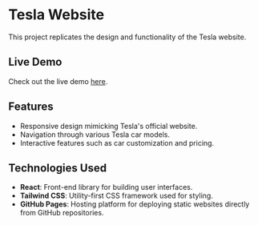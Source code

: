 # Tesla Website

This project replicates the design and functionality of the Tesla website.

## Live Demo

Check out the live demo [here](https://varungaikwad.github.io/tesla-clone/).

## Features

- Responsive design mimicking Tesla's official website.
- Navigation through various Tesla car models.
- Interactive features such as car customization and pricing.

## Technologies Used

- **React**: Front-end library for building user interfaces.
- **Tailwind CSS**: Utility-first CSS framework used for styling.
- **GitHub Pages**: Hosting platform for deploying static websites directly from GitHub repositories.

